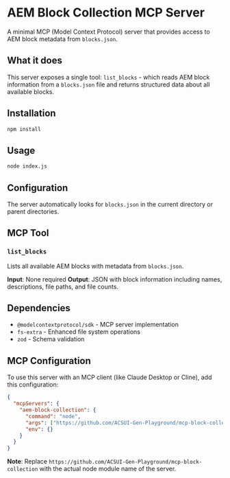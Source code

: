 # AEM Block Collection MCP Server

A minimal MCP (Model Context Protocol) server that provides access to AEM block metadata from `blocks.json`.

## What it does

This server exposes a single tool: `list_blocks` - which reads AEM block information from a `blocks.json` file and returns structured data about all available blocks.

## Installation

```bash
npm install
```

## Usage

```bash
node index.js
```

## Configuration

The server automatically looks for `blocks.json` in the current directory or parent directories.

## MCP Tool

### `list_blocks`

Lists all available AEM blocks with metadata from `blocks.json`.

**Input**: None required
**Output**: JSON with block information including names, descriptions, file paths, and file counts.

## Dependencies

- `@modelcontextprotocol/sdk` - MCP server implementation
- `fs-extra` - Enhanced file system operations
- `zod` - Schema validation

## MCP Configuration

To use this server with an MCP client (like Claude Desktop or Cline), add this configuration:

```json
{
  "mcpServers": {
    "aem-block-collection": {
      "command": "node",
      "args": ["https://github.com/ACSUI-Gen-Playground/mcp-block-collection#main"],
      "env": {}
    }
  }
}
```

**Note**: Replace `https://github.com/ACSUI-Gen-Playground/mcp-block-collection` with the actual node module name of the server.
